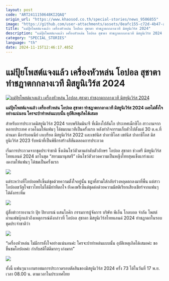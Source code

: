 ```yaml
---
layout: post
code: "ART2411150648KI2QAQ"
origin_url: "https://www.khaosod.co.th/special-stories/news_9506855"
image: "https://github.com/user-attachments/assets/8eafc155-c72d-4b47-af6a-25ec1dec36f5"
title: "แม่ปุ้ยโพสต์แจงแล้ว เครื่องหัวหล่น โอปอล สุชาตา ทำชฎาตกกลางเวที มิสยูนิเวิร์ส 2024"
description: "แม่ปุ้ยโพสต์แจงแล้ว เครื่องหัวหล่น โอปอล สุชาตา ทำชฎาตกกลางเวที มิสยูนิเวิร์ส 2024 เผยไม่ตั้งใจอย่างแน่นอน ใครจะบ้าทําหล่นแบบนั้น อุบัติเหตุเกิดได้เสมอ"
category: "SPECIAL_STORIES"
language: "th"
date: 2024-11-15T12:46:17.485Z
---
```


# แม่ปุ้ยโพสต์แจงแล้ว เครื่องหัวหล่น โอปอล สุชาตา ทำชฎาตกกลางเวที มิสยูนิเวิร์ส 2024

[![แม่ปุ้ยโพสต์แจงแล้ว เครื่องหัวหล่น โอปอล สุชาตา ทำชฎาตกกลางเวที มิสยูนิเวิร์ส 2024](https://www.khaosod.co.th/wpapp/uploads/2024/11/mu2024-10.jpg "แม่ปุ้ยโพสต์แจงแล้ว เครื่องหัวหล่น โอปอล สุชาตา ทำชฎาตกกลางเวที มิสยูนิเวิร์ส 2024")](https://www.khaosod.co.th/wpapp/uploads/2024/11/mu2024-10.jpg)

**แม่ปุ้ยโพสต์แจงแล้ว เครื่องหัวหล่น โอปอล สุชาตา ทำชฎาตกกลางเวที มิสยูนิเวิร์ส 2024 เผยไม่ตั้งใจอย่างแน่นอน ใครจะบ้าทําหล่นแบบนั้น อุบัติเหตุเกิดได้เสมอ**

สำหรับการประกวดมิสยูนิเวิร์ส 2024 รอบพรีลิมมินารี ที่เมืองโปลันโก ประเทศเม็กซิโก สาวงามจากหลายประเทศ อวดโฉมให้แฟนๆ ได้ชมบนเวทีเป็นครั้งแรก หลังทำกิจกรรมเก็บตัวไปตั้งแต่ 30 ต.ค.ที่ผ่านมา มีอาร์บอนนีย์ เกเบรียล มิสยูนิเวิร์ส 2022 และเชย์นิส ปาลาซิโอส เชย์นิส ปาลาซิโอส มิสยูนิเวิร์ส 2023 รับหน้าที่เป็นพิธีกรสร้างสีสันตลอดการประกวด

เริ่มการประกวดจากชุดประจำชาติ ซึ่งเดินโชว์ตัวตามลำดับตัวอักษร โอปอล สุชาตา ช่วงศรี มิสยูนิเวิร์สไทยแลนด์ 2024 มาในชุด “สยามมานุสตรี” เดินโชว์ตัวอวดความเป็นหญิงไทยสุดแข็งแกร่งและงดงามให้แฟนๆ ได้ชมเป็นครั้งแรก

[![](https://www.khaosod.co.th/wpapp/uploads/2024/11/mu2024-8.jpg)](https://www.khaosod.co.th/wpapp/uploads/2024/11/mu2024-8.jpg)

แต่ระหว่างที่โอปอลพรีเซ็นต์ชุดด้วยความตั้งใจอยู่นั้น ชฎาที่สวมใส่กลับร่วงหลุดตกลงมาที่พื้น แต่สาวโอปอลขวัญใจชาวไทยไม่ได้มีท่าทีตกใจ ยังคงพรีเซ็นต์ชุดต่อด้วยความมีสติเรียกเสียงเชียร์จากแฟนๆ ได้ดังกระหึ่ม

[![](https://www.khaosod.co.th/wpapp/uploads/2024/11/mu2024-7.jpg)](https://www.khaosod.co.th/wpapp/uploads/2024/11/mu2024-7.jpg)

ผู้สื่อข่าวรายงานว่า ปุ้ย ปิยาภรณ์ แสนโกศิก กรรมการผู้จัดการ บริษัท พีเอ็น โกลบอล จำกัด โพสต์ผ่านเฟชบุ๊กแล้วถึงเหตุการณ์ดังกล่าวที่ โอปอล สุชาตา มิสยูนิเวิร์สไทยแลนด์ 2024 ทำชฎาตกในรอบชุดประจำชาติว่า

[![](https://www.khaosod.co.th/wpapp/uploads/2024/11/mu2024-6.jpg)](https://www.khaosod.co.th/wpapp/uploads/2024/11/mu2024-6.jpg)

“เครื่องหัวหล่น ไม่มีการตั้งใจอย่างแน่นอนค่ะ ใครจะบ้าทําหล่นแบบนั้น อุบัติเหตุเกิดได้เสมอค่ะ ขอชื่นชมโอปอลค่ะ กํากับสติได้ดีมากๆ เก่งมาก”

[![](https://www.khaosod.co.th/wpapp/uploads/2024/11/mu2024-3-2.jpg)](https://www.khaosod.co.th/wpapp/uploads/2024/11/mu2024-3-2.jpg)

ทั้งนี้ แฟนๆนางงามรอชมการประกวดรอบตัดสินของมิสยูนิเวิร์ส 2024 ครั้ง 73 ได้ในวันที่ 17 พ.ย. เวลา 08.00 น. ตามเวลาในประเทศไทย